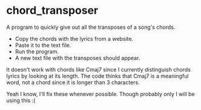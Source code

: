 # chord_transposer
A program to quickly give out all the transposes of a song's chords.

- Copy the chords with the lyrics from a website.
- Paste it to the text file.
- Run the program.
- A new text file with the transposes should appear.

It doesn't work with chords like Cmaj7 since I currently distinguish chords lyrics by looking at its length. The code thinks that Cmaj7 is a meaningful word, not a chord since it is longer than 3 characters.

Yeah I know, I'll fix these whenever possible. Though probably only I will be using this :(
